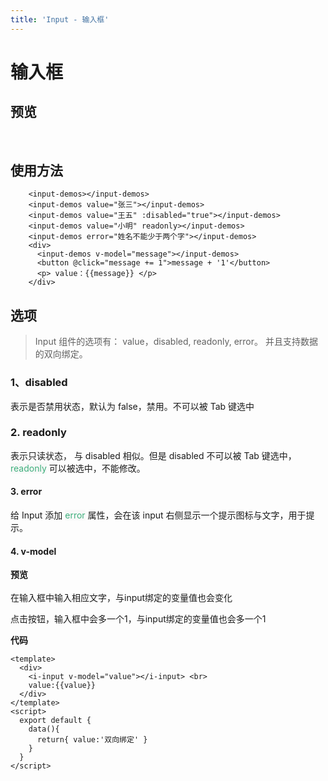 ```yaml
---
title: 'Input - 输入框'
---
```

# 输入框
## 预览
&nbsp;
<ClientOnly>
<input-demos></input-demos>
</ClientOnly>

## 使用方法
```vue
    <input-demos></input-demos>
    <input-demos value="张三"></input-demos>
    <input-demos value="王五" :disabled="true"></input-demos>
    <input-demos value="小明" readonly></input-demos>
    <input-demos error="姓名不能少于两个字"></input-demos>
    <div>
      <input-demos v-model="message"></input-demos>
      <button @click="message += 1">message + '1'</button>
      <p> value：{{message}} </p>
    </div>
```

## 选项
> Input 组件的选项有： value，disabled, readonly, error。 并且支持数据的双向绑定。
### 1、disabled
表示是否禁用状态，默认为 false，禁用。不可以被 Tab 键选中

### 2. readonly
表示只读状态， 与 disabled 相似。但是 disabled 不可以被 Tab 键选中，
<span style='color:#3eaf7c;background-color:#F8F8F8'>readonly</span> 可以被选中，不能修改。

#### 3. error
给 Input 添加 <span style='color:#3eaf7c;background-color:#F8F8F8'>error</span> 属性，会在该 input 右侧显示一个提示图标与文字，用于提示。

#### 4. v-model
**预览**  
<ClientOnly>
<v-model-demo></v-model-demo>  
</ClientOnly>
在输入框中输入相应文字，与input绑定的变量值也会变化

点击按钮，输入框中会多一个1，与input绑定的变量值也会多一个1


**代码**
```vue
<template>
  <div>
    <i-input v-model="value"></i-input> <br>
    value:{{value}}
  </div>
</template>
<script>
  export default {
    data(){
      return{ value:'双向绑定' }
    }
  }
</script>
```




